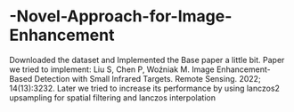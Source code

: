 # -Novel-Approach-for-Image-Enhancement
Downloaded the dataset and Implemented the Base paper a little bit. 
Paper we tried to implement:  Liu S, Chen P, Woźniak M. Image Enhancement-Based Detection with Small Infrared Targets. Remote Sensing. 2022; 14(13):3232.
Later we tried to increase its performance by using lanczos2 upsampling for spatial filtering and lanczos interpolation
